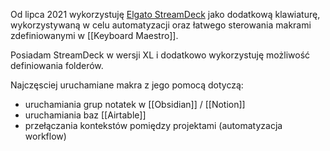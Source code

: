 Od lipca 2021 wykorzystuję [Elgato StreamDeck](https://www.elgato.com/en/stream-deck) jako dodatkową klawiaturę, wykorzystywaną w celu automatyzacji oraz łatwego sterowania makrami zdefiniowanymi w [[Keyboard Maestro]].

Posiadam StreamDeck w wersji XL i dodatkowo wykorzystuję możliwość definiowania folderów.

Najczęsciej uruchamiane makra z jego pomocą dotyczą: 
- uruchamiania grup notatek w [[Obsidian]] / [[Notion]]
- uruchamiania baz [[Airtable]]
- przełączania kontekstów pomiędzy projektami (automatyzacja workflow)